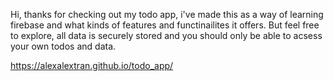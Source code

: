 Hi, thanks for checking out my todo app, i've made this as a way of learning firebase and what kinds of features and functinailites it offers. But feel free to explore, all data is securely stored and you should only be able to acsess your own todos and data.

https://alexalextran.github.io/todo_app/
